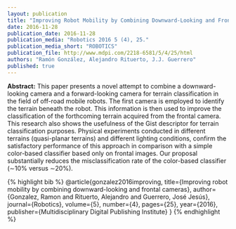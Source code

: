 ```yaml
---
layout: publication
title: "Improving Robot Mobility by Combining Downward-Looking and Frontal Cameras"
date: 2016-11-28
publication_date: 2016-11-28
publication_media: "Robotics 2016 5 (4), 25."
publication_media_short: "ROBOTICS"
publication_file: http://www.mdpi.com/2218-6581/5/4/25/html
authors: "Ramón González, Alejandro Rituerto, J.J. Guerrero"
published: true
---
```


**Abstract:**
This paper presents a novel attempt to combine a downward-looking camera and a forward-looking camera for terrain classification in the field of off-road mobile robots. The first camera is employed to identify the terrain beneath the robot. This information is then used to improve the classification of the forthcoming terrain acquired from the frontal camera. This research also shows the usefulness of the Gist descriptor for terrain classification purposes. Physical experiments conducted in different terrains (quasi-planar terrains) and different lighting conditions, confirm the satisfactory performance of this approach in comparison with a simple color-based classifier based only on frontal images. Our proposal substantially reduces the misclassification rate of the color-based classifier (∼10% versus ∼20%).

{% highlight bib %}
@article{gonzalez2016improving,
title={Improving robot mobility by combining downward-looking and frontal cameras},
author={Gonzalez, Ramon and Rituerto, Alejandro and Guerrero, José Jesús},
journal={Robotics},
volume={5},
number={4},
pages={25},
year={2016},
publisher={Multidisciplinary Digital Publishing Institute}
}
{% endhighlight %}
